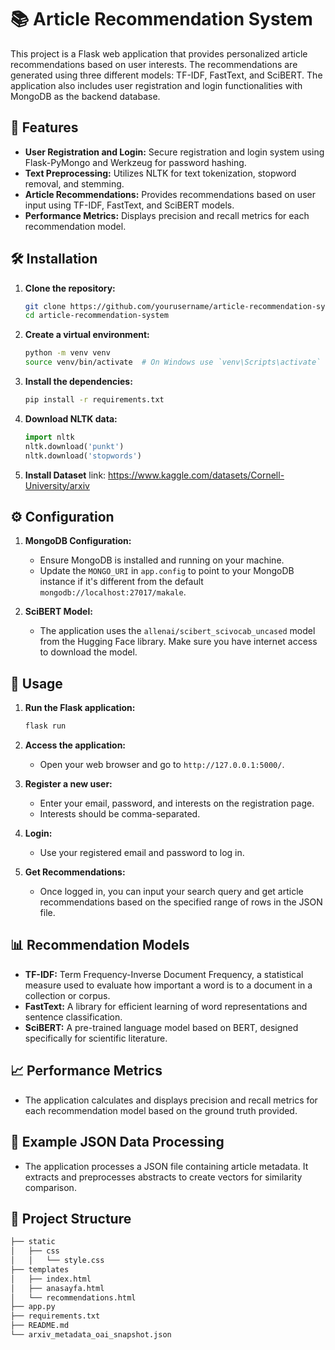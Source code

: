 # 📚 Article Recommendation System

This project is a Flask web application that provides personalized article recommendations based on user interests. The recommendations are generated using three different models: TF-IDF, FastText, and SciBERT. The application also includes user registration and login functionalities with MongoDB as the backend database.

## 🚀 Features

- **User Registration and Login:** Secure registration and login system using Flask-PyMongo and Werkzeug for password hashing.
- **Text Preprocessing:** Utilizes NLTK for text tokenization, stopword removal, and stemming.
- **Article Recommendations:** Provides recommendations based on user input using TF-IDF, FastText, and SciBERT models.
- **Performance Metrics:** Displays precision and recall metrics for each recommendation model.

## 🛠️ Installation

1. **Clone the repository:**

    ```bash
    git clone https://github.com/yourusername/article-recommendation-system.git
    cd article-recommendation-system
    ```

2. **Create a virtual environment:**

    ```bash
    python -m venv venv
    source venv/bin/activate  # On Windows use `venv\Scripts\activate`
    ```

3. **Install the dependencies:**

    ```bash
    pip install -r requirements.txt
    ```

4. **Download NLTK data:**

    ```python
    import nltk
    nltk.download('punkt')
    nltk.download('stopwords')
    ```

5. **Install Dataset**
   link: https://www.kaggle.com/datasets/Cornell-University/arxiv

## ⚙️ Configuration

1. **MongoDB Configuration:**
    - Ensure MongoDB is installed and running on your machine.
    - Update the `MONGO_URI` in `app.config` to point to your MongoDB instance if it's different from the default `mongodb://localhost:27017/makale`.

2. **SciBERT Model:**
    - The application uses the `allenai/scibert_scivocab_uncased` model from the Hugging Face library. Make sure you have internet access to download the model.

## 🔧 Usage

1. **Run the Flask application:**

    ```bash
    flask run
    ```

2. **Access the application:**
    - Open your web browser and go to `http://127.0.0.1:5000/`.

3. **Register a new user:**
    - Enter your email, password, and interests on the registration page.
    - Interests should be comma-separated.

4. **Login:**
    - Use your registered email and password to log in.

5. **Get Recommendations:**
    - Once logged in, you can input your search query and get article recommendations based on the specified range of rows in the JSON file.

## 📊 Recommendation Models

- **TF-IDF:** Term Frequency-Inverse Document Frequency, a statistical measure used to evaluate how important a word is to a document in a collection or corpus.
- **FastText:** A library for efficient learning of word representations and sentence classification.
- **SciBERT:** A pre-trained language model based on BERT, designed specifically for scientific literature.

## 📈 Performance Metrics

- The application calculates and displays precision and recall metrics for each recommendation model based on the ground truth provided.

## 📝 Example JSON Data Processing

- The application processes a JSON file containing article metadata. It extracts and preprocesses abstracts to create vectors for similarity comparison.

## 📂 Project Structure

```bash
├── static
│   ├── css
│   │   └── style.css
├── templates
│   ├── index.html
│   ├── anasayfa.html
│   └── recommendations.html
├── app.py
├── requirements.txt
├── README.md
└── arxiv_metadata_oai_snapshot.json

